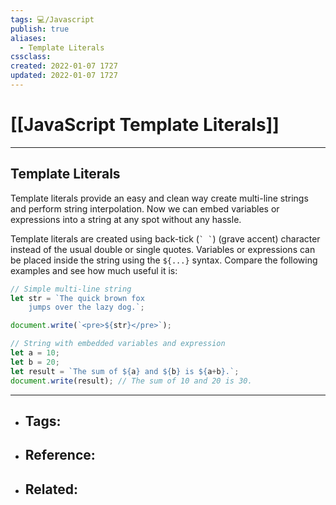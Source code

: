 ```yaml
---
tags: 💻️/Javascript
publish: true
aliases: 
  - Template Literals
cssclass: 
created: 2022-01-07 1727
updated: 2022-01-07 1727
---
```


# [[JavaScript Template Literals]]

---

## Template Literals

Template literals provide an easy and clean way create multi-line strings and perform string interpolation. Now we can embed variables or expressions into a string at any spot without any hassle.

Template literals are created using back-tick (`` ` ` ``) (grave accent) character instead of the usual double or single quotes. Variables or expressions can be placed inside the string using the `${...}` syntax. Compare the following examples and see how much useful it is:

```js
// Simple multi-line string
let str = `The quick brown fox
	jumps over the lazy dog.`;

document.write(`<pre>${str}</pre>`);

// String with embedded variables and expression
let a = 10;
let b = 20;
let result = `The sum of ${a} and ${b} is ${a+b}.`;
document.write(result); // The sum of 10 and 20 is 30.
```

---

- Tags: 
	- 
- Reference:
	- 
- Related:
	- 
